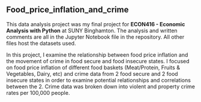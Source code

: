 ## Food_price_inflation_and_crime

This data analysis project was my final project for **ECON416 - Economic Analysis with Python** at SUNY Binghamton. The analysis and written comments are all in the Jupyter Notebook file in the repository. All other files host the datasets used. 

In this project, I examine the relationship between food price inflation and the movement of crime in food secure and food insecure states. I focused on food price inflation of different food baskets (Meat/Protein, Fruits & Vegetables, Dairy, etc) and crime data from 2 food secure and 2 food insecure states in order to examine potential relationships and correlations between the 2. Crime data was broken down into violent and property crime rates per 100,000 people. 
